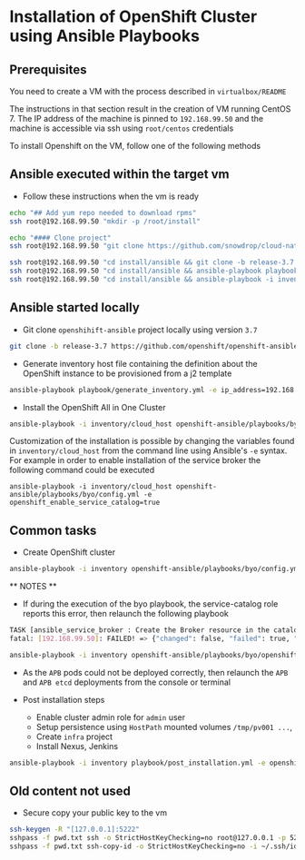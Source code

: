 # Installation of OpenShift Cluster using Ansible Playbooks

## Prerequisites

You need to create a VM with the process described in `virtualbox/README`

The instructions in that section result in the creation of VM running CentOS 7.
The IP address of the machine is pinned to `192.168.99.50` and the machine is accessible via ssh using `root/centos` credentials


To install Openshift on the VM, follow one of the following methods

## Ansible executed within the target vm

- Follow these instructions when the vm is ready

```bash
echo "## Add yum repo needed to download rpms"
ssh root@192.168.99.50 "mkdir -p /root/install"

echo "#### Clone project"
ssh root@192.168.99.50 "git clone https://github.com/snowdrop/cloud-native-infra.git install"

ssh root@192.168.99.50 "cd install/ansible && git clone -b release-3.7 https://github.com/openshift/openshift-ansible.git"
ssh root@192.168.99.50 "cd install/ansible && ansible-playbook playbook/generate_inventory.yml -e ip_address=192.168.99.50 -e use_local=true"
ssh root@192.168.99.50 "cd install/ansible && ansible-playbook -i inventory/cloud_host openshift-ansible/playbooks/byo/config.yml"
```

## Ansible started locally

- Git clone `openshihift-ansible` project locally using version `3.7`
```bash
git clone -b release-3.7 https://github.com/openshift/openshift-ansible.git
```

- Generate inventory host file containing the definition about the OpenShift instance to be provisioned from a j2 template

```bash
ansible-playbook playbook/generate_inventory.yml -e ip_address=192.168.99.50
```

- Install the OpenShift All in One Cluster

```bash
ansible-playbook -i inventory/cloud_host openshift-ansible/playbooks/byo/config.yml -e openshift_node=masters
```

Customization of the installation is possible by changing the variables found in `inventory/cloud_host` from the command line using Ansible's `-e` syntax.
For example in order to enable installation of the service broker the following command could be executed

`ansible-playbook -i inventory/cloud_host openshift-ansible/playbooks/byo/config.yml -e openshift_enable_service_catalog=true`

## Common tasks

- Create OpenShift cluster
```bash
ansible-playbook -i inventory openshift-ansible/playbooks/byo/config.yml
```

** NOTES **

- If during the execution of the byo playbook, the service-catalog role reports this error, then relaunch the following playbook
```bash
TASK [ansible_service_broker : Create the Broker resource in the catalog] **************************************************************************************************************************************************************************
fatal: [192.168.99.50]: FAILED! => {"changed": false, "failed": true, "msg": {"cmd": "/usr/bin/oc create -f /tmp/brokerout-dJmL1S -n default", "results": {}, "returncode": 1, "stderr": "error: unable to recognize \"/tmp/brokerout-dJmL1S\": no matches for servicecatalog.k8s.io/, Kind=ClusterServiceBroker\n", "stdout": ""}}

ansible-playbook -i inventory openshift-ansible/playbooks/byo/openshift-cluster/service-catalog.yml
```
- As the `APB` pods could not be deployed correctly, then relaunch the `APB` and `APB etcd` deployments from the console or terminal

- Post installation steps

  - Enable cluster admin role for `admin` user
  - Setup persistence using `HostPath` mounted volumes `/tmp/pv001 ...`,
  - Create `infra` project
  - Install Nexus, Jenkins  

```bash
ansible-playbook -i inventory playbook/post_installation.yml -e openshift_node=masters -e openshift_admin_pwd=admin
```

## Old content not used

- Secure copy your public key to the vm
```bash
ssh-keygen -R "[127.0.0.1]:5222"
sshpass -f pwd.txt ssh -o StrictHostKeyChecking=no root@127.0.0.1 -p 5222 "mkdir ~/.ssh && chmod 700 ~/.ssh && touch ~/.ssh/authorized_keys && chmod 600 ~/.ssh/authorized_keys"
sshpass -f pwd.txt ssh-copy-id -o StrictHostKeyChecking=no -i ~/.ssh/id_rsa.pub root@127.0.0.1 -p 5222
```
